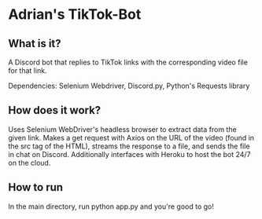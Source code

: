 # Adrian's TikTok-Bot
## What is it?
A Discord bot that replies to TikTok links with the corresponding video file for that link.

Dependencies: Selenium Webdriver, Discord.py, Python's Requests library

## How does it work?
Uses Selenium WebDriver's headless browser to extract data from the given link.
Makes a get request with Axios on the URL of the video (found in the src tag of the HTML), streams the response to a file, and sends the file in chat on Discord.
Additionally interfaces with Heroku to host the bot 24/7 on the cloud.

## How to run
In the main directory, run python app.py
and you're good to go!
